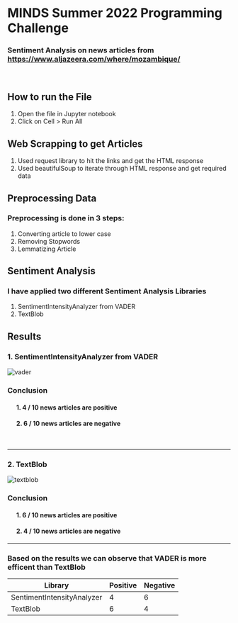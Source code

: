 # MINDS Summer 2022 Programming Challenge

### Sentiment Analysis on news articles from https://www.aljazeera.com/where/mozambique/
<br />

 
## How to run the File <br/>
1. Open the file in Jupyter notebook
2. Click on Cell > Run All 

## Web Scrapping to get Articles
1. Used request library to hit the links and get the HTML response <br/>
2. Used beautifulSoup to iterate through HTML response and get required data <br/>

## Preprocessing Data
### Preprocessing is done in 3 steps:
1. Converting article to lower case <br/>
2. Removing Stopwords <br/>
3. Lemmatizing Article <br/>

## Sentiment Analysis
### I have applied two different Sentiment Analysis Libraries

1. SentimentIntensityAnalyzer from VADER
2. TextBlob <br/>


## Results <br/>
### 1.   SentimentIntensityAnalyzer from VADER

![vader](https://user-images.githubusercontent.com/22401616/172280922-d80c9d29-7b49-49e9-813e-ce28b45fd3af.png)

### Conclusion
#### &nbsp; &nbsp; &nbsp; 1. 4 / 10 news articles are positive
#### &nbsp; &nbsp; &nbsp; 2. 6 / 10 news articles are negative

<br/>
<hr/>

### 2.  TextBlob
![textblob](https://user-images.githubusercontent.com/22401616/172280954-7c1e5c1e-4314-4e4c-94e1-654a2d54603a.png)

### Conclusion
#### &nbsp; &nbsp; &nbsp; 1. 6 / 10 news articles are positive
#### &nbsp; &nbsp; &nbsp; 2. 4 / 10 news articles are negative

<hr>

### Based on the results we can observe that VADER is more efficent than TextBlob

Library | Positive | Negative
-- | ---- | ----
SentimentIntensityAnalyzer | 4 | 6
TextBlob | 6 | 4

